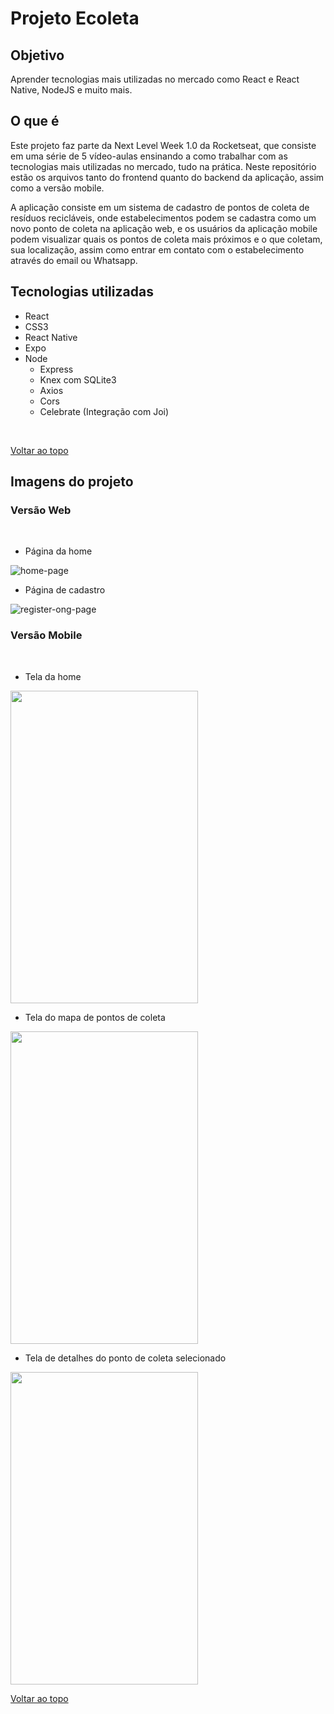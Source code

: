 # Projeto Ecoleta

## Objetivo

<p>Aprender tecnologias mais utilizadas no mercado como React e React Native, NodeJS e muito mais.</p>


## O que é

<p>Este projeto faz parte da Next Level Week 1.0 da Rocketseat, que consiste em uma série de 5 vídeo-aulas ensinando a como trabalhar com as tecnologias mais utilizadas no mercado, tudo na prática. Neste repositório estão os arquivos tanto do frontend quanto do backend da aplicação, assim como a versão mobile.
<p>A aplicação consiste em um sistema de cadastro de pontos de coleta de resíduos recicláveis, onde estabelecimentos podem se cadastra como um novo ponto de coleta na aplicação web, e os usuários da aplicação mobile podem visualizar quais os pontos de coleta mais próximos e o que coletam, sua localização, assim como entrar em contato com o estabelecimento através do email ou Whatsapp.</p>

## Tecnologias utilizadas

- React
- CSS3
- React Native
- Expo
- Node
  - Express
  - Knex com SQLite3
  - Axios
  - Cors
  - Celebrate (Integração com Joi)
</br>

[Voltar ao topo](#projeto-ecoleta)

## Imagens do projeto

### Versão Web
<br>

- <p>Página da home</p>
![home-page](img/web-frontpage.jpg)
- <p>Página de cadastro</p>
![register-ong-page](img/web-registerOng.jpg)

### Versão Mobile
<br>

- <p>Tela da home</p>
<img src="img/mobile-frontpage.jpeg" width="300px" height="500px" />

- <p>Tela do mapa de pontos de coleta</p>
<img src="img/mobile-detailpage.jpeg" width="300px" height="500px" />

- <p>Tela de detalhes do ponto de coleta selecionado</p>
<img src="img/mobile-ongcontact.jpeg" width="300px" height="500px" />

[Voltar ao topo](#projeto-be-the-hero)

